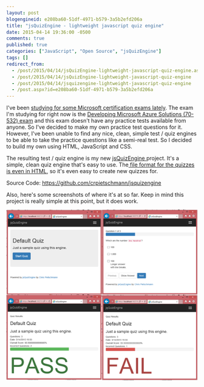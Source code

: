 ```yaml
---
layout: post
blogengineid: e208ba60-51df-4971-b579-3a5b2efd206a
title: "jsQuizEngine - lightweight javascript quiz engine"
date: 2015-04-14 19:36:00 -0500
comments: true
published: true
categories: ["JavaScript", "Open Source", "jsQuizEngine"]
tags: []
redirect_from: 
  - /post/2015/04/14/jsQuizEngine-lightweight-javascript-quiz-engine.aspx
  - /post/2015/04/14/jsQuizEngine-lightweight-javascript-quiz-engine
  - /post/2015/04/14/jsquizengine-lightweight-javascript-quiz-engine
  - /post.aspx?id=e208ba60-51df-4971-b579-3a5b2efd206a
---
```

<!-- more -->

I've been <a href="http://blogs.perficient.com/microsoft/2015/04/become-a-microsoft-certified-specialist-with-html5-js-css3/">studying for some Microsoft certification exams lately</a>. The exam I'm studying for right now is the <a href="https://www.microsoft.com/learning/en-us/exam-70-532.aspx">Developing Microsoft Azure Solutions (70-532) exam</a> and this exam doesn't have any practice tests available from anyone. So I've decided to make my own practice test questions for it. However, I've been unable to find any nice, clean, simple test / quiz engines to be able to take the practice questions like a semi-real test. So I decided to build my own using HTML, JavaScript and CSS.

The resulting test / quiz engine is my new <a href="https://github.com/crpietschmann/jsquizengine">jsQuizEngine </a>project. It's a simple, clean quiz engine that's easy to use. The<a href="https://github.com/crpietschmann/jsQuizEngine/blob/master/src/quiz/default.htm"> file format for the quizzes is even in HTML</a>, so it's even easy to create new quizzes for.

Source Code: <a href="https://github.com/crpietschmann/jsquizengine">https://github.com/crpietschmann/jsquizengine</a>

Also, here's some screenshots of where it's at so far. Keep in mind this project is really simple at this point, but it does work.

<img src="/files/2015/04/jsQuizEngineScreenshots.png" alt="" />

